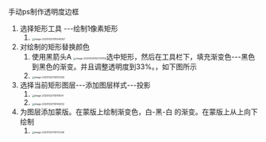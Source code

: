 手动ps制作透明度边框



1. 选择矩形工具 ---绘制1像素矩形
   1. <img src="C:\Users\小财迷Plus\AppData\Roaming\Typora\typora-user-images\image-20201020105549367.png" alt="image-20201020105549367" style="zoom: 33%;" />
2. 对绘制的矩形替换颜色
   1. 使用黑箭头A <img src="C:\Users\小财迷Plus\AppData\Roaming\Typora\typora-user-images\image-20201020105737058.png" alt="image-20201020105737058" style="zoom:33%;" />选中矩形，然后在工具栏下，填充渐变色---黑色到黑色的渐变。并且调整透明度到33%。，如下图所示
   2. <img src="C:\Users\小财迷Plus\AppData\Roaming\Typora\typora-user-images\image-20201020110013356.png" alt="image-20201020110013356" style="zoom:33%;" />
3. 选择当前矩形图层---添加图层样式---投影
   1. <img src="C:\Users\小财迷Plus\AppData\Roaming\Typora\typora-user-images\image-20201020110119514.png" alt="image-20201020110119514" style="zoom:33%;" />
   2. <img src="C:\Users\小财迷Plus\AppData\Roaming\Typora\typora-user-images\image-20201020110142832.png" alt="image-20201020110142832" style="zoom:33%;" />
4. 为图层添加蒙版。在蒙版上绘制渐变色，白-黑-白 的渐变。在蒙版上从上向下绘制
   1. <img src="C:\Users\小财迷Plus\AppData\Roaming\Typora\typora-user-images\image-20201020110712338.png" alt="image-20201020110712338" style="zoom:33%;" />
